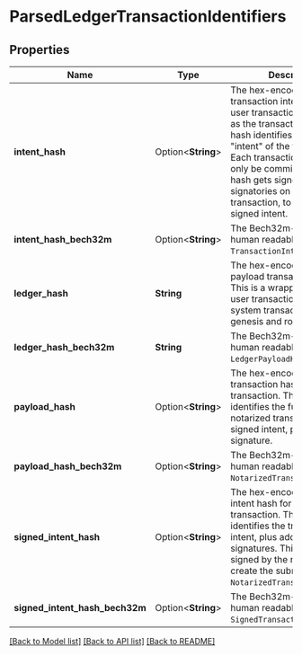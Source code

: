 # ParsedLedgerTransactionIdentifiers

## Properties

Name | Type | Description | Notes
------------ | ------------- | ------------- | -------------
**intent_hash** | Option<**String**> | The hex-encoded transaction intent hash for a user transaction, also known as the transaction id. This hash identifies the core \"intent\" of the transaction. Each transaction intent can only be committed once. This hash gets signed by any signatories on the transaction, to create the signed intent.  | [optional]
**intent_hash_bech32m** | Option<**String**> | The Bech32m-encoded human readable `TransactionIntentHash`. | [optional]
**ledger_hash** | **String** | The hex-encoded ledger payload transaction hash. This is a wrapper for both user transactions, and system transactions such as genesis and round changes.  | 
**ledger_hash_bech32m** | **String** | The Bech32m-encoded human readable `LedgerPayloadHash`. | 
**payload_hash** | Option<**String**> | The hex-encoded notarized transaction hash for a user transaction. This hash identifies the full submittable notarized transaction - ie the signed intent, plus the notary signature.  | [optional]
**payload_hash_bech32m** | Option<**String**> | The Bech32m-encoded human readable `NotarizedTransactionHash`. | [optional]
**signed_intent_hash** | Option<**String**> | The hex-encoded signed intent hash for a user transaction. This hash identifies the transaction intent, plus additional signatures. This hash is signed by the notary, to create the submittable `NotarizedTransaction`.  | [optional]
**signed_intent_hash_bech32m** | Option<**String**> | The Bech32m-encoded human readable `SignedTransactionIntentHash`. | [optional]

[[Back to Model list]](../README.md#documentation-for-models) [[Back to API list]](../README.md#documentation-for-api-endpoints) [[Back to README]](../README.md)


